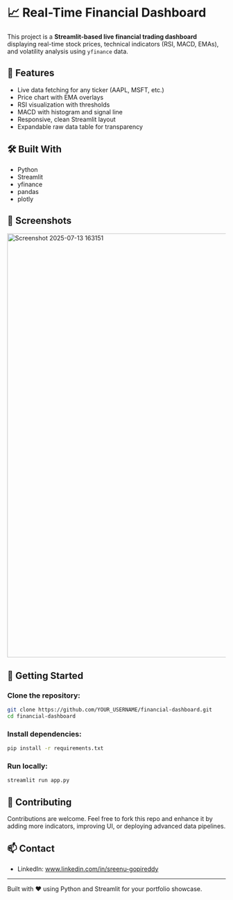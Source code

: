 # 📈 Real-Time Financial Dashboard

This project is a **Streamlit-based live financial trading dashboard** displaying real-time stock prices, technical indicators (RSI, MACD, EMAs), and volatility analysis using `yfinance` data.

## 🚀 Features
- Live data fetching for any ticker (AAPL, MSFT, etc.)
- Price chart with EMA overlays
- RSI visualization with thresholds
- MACD with histogram and signal line
- Responsive, clean Streamlit layout
- Expandable raw data table for transparency

## 🛠️ Built With
- Python
- Streamlit
- yfinance
- pandas
- plotly


## 📸 Screenshots
<img width="1919" height="979" alt="Screenshot 2025-07-13 163151" src="https://github.com/user-attachments/assets/b92cbfde-24aa-463b-892c-318d69b209eb" />

## 🚀 Getting Started

### Clone the repository:
```bash
git clone https://github.com/YOUR_USERNAME/financial-dashboard.git
cd financial-dashboard
```

### Install dependencies:
```bash
pip install -r requirements.txt
```

### Run locally:
```bash
streamlit run app.py
```

## 🤝 Contributing
Contributions are welcome. Feel free to fork this repo and enhance it by adding more indicators, improving UI, or deploying advanced data pipelines.

## 📫 Contact

- LinkedIn: www.linkedin.com/in/sreenu-gopireddy

---

Built with ❤️ using Python and Streamlit for your portfolio showcase.
